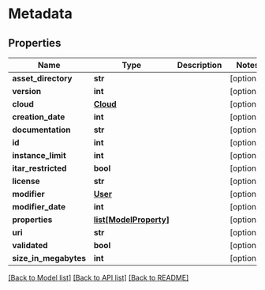 # Metadata

## Properties
Name | Type | Description | Notes
------------ | ------------- | ------------- | -------------
**asset_directory** | **str** |  | [optional] 
**version** | **int** |  | [optional] 
**cloud** | [**Cloud**](Cloud.md) |  | [optional] 
**creation_date** | **int** |  | [optional] 
**documentation** | **str** |  | [optional] 
**id** | **int** |  | [optional] 
**instance_limit** | **int** |  | [optional] 
**itar_restricted** | **bool** |  | [optional] 
**license** | **str** |  | [optional] 
**modifier** | [**User**](User.md) |  | [optional] 
**modifier_date** | **int** |  | [optional] 
**properties** | [**list[ModelProperty]**](ModelProperty.md) |  | [optional] 
**uri** | **str** |  | [optional] 
**validated** | **bool** |  | [optional] 
**size_in_megabytes** | **int** |  | [optional] 

[[Back to Model list]](../README.md#documentation-for-models) [[Back to API list]](../README.md#documentation-for-api-endpoints) [[Back to README]](../README.md)


